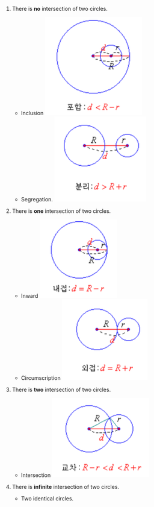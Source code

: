 1. There is **no** intersection of two circles.

   - Inclusion
     ![inclusion](./img/inclusion.PNG)
   - Segregation.
     ![segregation](./img/segregation.PNG)

2. There is **one** intersection of two circles.

   - Inward
     ![inward](./img/inward.PNG)
   - Circumscription
     ![circumscription](./img/circumscription.PNG)

3. There is **two** intersection of two circles.

   - Intersection
     ![intersection](./img/intersection.PNG) 

4. There is **infinite** intersection of two circles.

   - Two identical circles.

   ​
